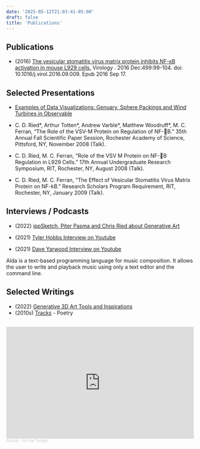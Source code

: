 ```yaml
---
date: '2025-05-12T21:03:41-05:00'
draft: false
title: 'Publications'
---
```




## Publications 

- (2016) [The vesicular stomatitis virus matrix protein inhibits NF-κB activation in mouse L929 cells.](https://pubmed.ncbi.nlm.nih.gov/27643886/) Virology
. 2016 Dec:499:99-104. doi: 10.1016/j.virol.2016.09.009. Epub 2016 Sep 17.

## Selected Presentations 
- [Examples of Data Visualizations: Genuary, Sphere Packings and Wind Turbines in Observable](https://www.youtube.com/live/1o8e2k5-_Fc?si=au-oiipDXM_UCqaP)

- C. D. Ried*, Arthur Totten*, Andrew Varble*, Matthew Woodruff*, M. C. Ferran, “The Role of the VSV-M Protein on Regulation of NF-B.” 35th Annual Fall Scientific Paper Session, Rochester Academy of Science, Pittsford, NY, November 2008 (Talk).

- C. D. Ried, M. C. Ferran, “Role of the VSV M Protein on NF-B Regulation in L929 Cells.” 17th Annual Undergraduate Research Symposium, RIT, Rochester, NY, August 2008 (Talk).

 - C. D. Ried, M. C. Ferran, “The Effect of Vesicular Stomatitis Virus Matrix Protein on NF-kB.” Research Scholars Program Requirement, RIT, Rochester, NY, January 2009 (Talk).
 

## Interviews / Podcasts 
- (2022) [ippSketch, Piter Pasma and Chris Ried about Generative Art](https://www.listennotes.com/podcasts/minters-makers-by/ippsketch-piter-pasma-and-BwMTGX1Q6PE/)
- (2021) [Tyler Hobbs Interview on Youtube](https://www.youtube.com/watch?v=pTesZREe73c&t=624s)


- (2021) [Dave Yarwood Interview on Youtube](https://www.youtube.com/watch?v=A1c2zUtbuwg&t=1959s)

Alda is a text-based programming language for music composition. It allows the user to write and playback music using only a text editor and the command line. 

## Selected Writings 
- (2022) [Generative 3D Art Tools and Inspirations](https://medium.com/@generatecoll/generative-3d-art-tools-and-inspirations-b39e270ce7f9)
- (2010s) [Tracks](https://generatecoll.medium.com/tracks-d7603a880e36) - Poetry 

## 
<iframe width="100%" height="300" scrolling="no" frameborder="no" allow="autoplay" src="https://w.soundcloud.com/player/?url=https%3A//api.soundcloud.com/tracks/649417667&color=%23ff5500&auto_play=false&hide_related=false&show_comments=true&show_user=true&show_reposts=false&show_teaser=true&visual=true"></iframe><div style="font-size: 10px; color: #cccccc;line-break: anywhere;word-break: normal;overflow: hidden;white-space: nowrap;text-overflow: ellipsis; font-family: Interstate,Lucida Grande,Lucida Sans Unicode,Lucida Sans,Garuda,Verdana,Tahoma,sans-serif;font-weight: 100;"><a href="https://soundcloud.com/chris_ried" title="Analyte" target="_blank" style="color: #cccccc; text-decoration: none;">Analyte</a> · <a href="https://soundcloud.com/chris_ried/into-the-twilight" title="Into the Twilight" target="_blank" style="color: #cccccc; text-decoration: none;">Into the Twilight</a></div>